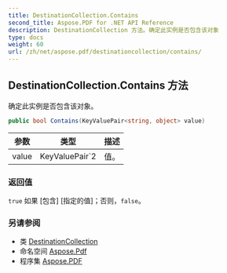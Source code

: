 ```yaml
---
title: DestinationCollection.Contains
second_title: Aspose.PDF for .NET API Reference
description: DestinationCollection 方法。确定此实例是否包含该对象
type: docs
weight: 60
url: /zh/net/aspose.pdf/destinationcollection/contains/
---
```

## DestinationCollection.Contains 方法

确定此实例是否包含该对象。

```csharp
public bool Contains(KeyValuePair<string, object> value)
```

| 参数 | 类型 | 描述 |
| --- | --- | --- |
| value | KeyValuePair`2 | 值。 |

### 返回值

`true` 如果 [包含] [指定的值]；否则，`false`。

### 另请参阅

* 类 [DestinationCollection](../)
* 命名空间 [Aspose.Pdf](../../../aspose.pdf/)
* 程序集 [Aspose.PDF](../../../)